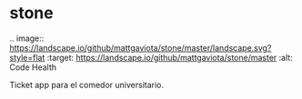 stone
=====
.. image:: https://landscape.io/github/mattgaviota/stone/master/landscape.svg?style=flat
   :target: https://landscape.io/github/mattgaviota/stone/master
   :alt: Code Health

Ticket app para el comedor universitario.
